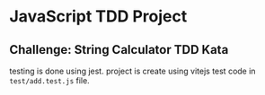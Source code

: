# JavaScript TDD Project

## Challenge: String Calculator TDD Kata 
testing is done using jest. project is create using vitejs
test code in  `test/add.test.js` file. 